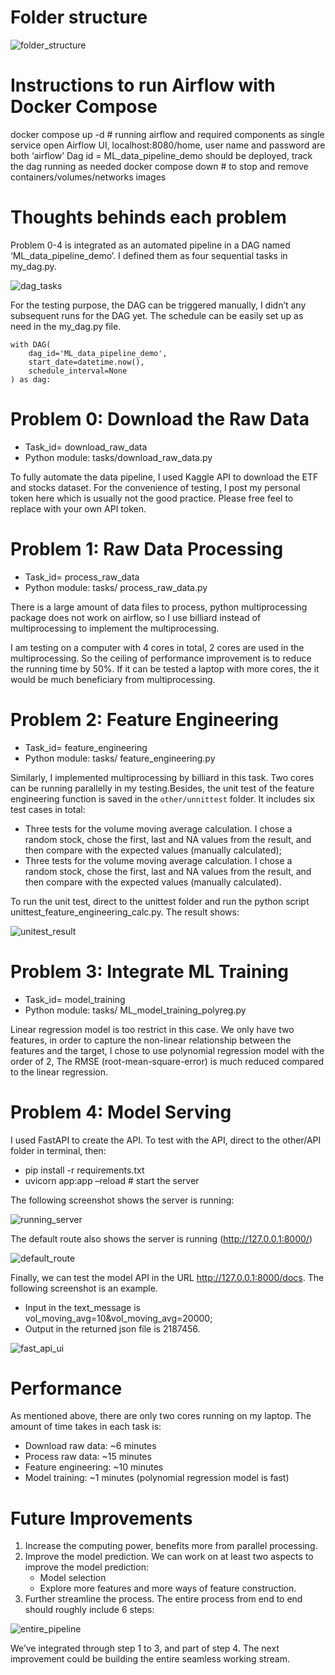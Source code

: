 # Folder structure

![folder_structure](https://github.com/CS-LEE2022/ML_data_pipeline/assets/42905162/d9fc374f-9c70-48f9-8e11-5eac36cf2fee)

# Instructions to run Airflow with Docker Compose

docker compose up -d  # running airflow and required components as single service open Airflow UI, localhost:8080/home, user name and password are both ‘airflow’ Dag id = ML_data_pipeline_demo should be deployed, track the dag running as needed docker compose down # to stop and remove containers/volumes/networks images

# Thoughts behinds each problem

Problem 0-4 is integrated as an automated pipeline in a DAG named ‘ML_data_pipeline_demo’. I defined them as four sequential tasks in my_dag.py.

![dag_tasks](https://github.com/CS-LEE2022/ML_data_pipeline/assets/42905162/7c4ad405-5891-4acf-9a69-460eaa209554)

For the testing purpose, the DAG can be triggered manually, I didn’t any subsequent runs for the DAG yet. The schedule can be easily set up as need in the my_dag.py file.

```
with DAG(
    dag_id='ML_data_pipeline_demo',
    start_date=datetime.now(),
    schedule_interval=None
) as dag:
```

# Problem 0: Download the Raw Data

- Task_id= download_raw_data
- Python module: tasks/download_raw_data.py

To fully automate the data pipeline, I used Kaggle API to download the ETF and stocks dataset.
For the convenience of testing, I post my personal token here which is usually not the good practice. Please free feel to replace with your own 
API token.

# Problem 1: Raw Data Processing

- Task_id= process_raw_data
- Python module: tasks/ process_raw_data.py

There is a large amount of data files to process, python multiprocessing package does not work on airflow, so I use billiard instead of multiprocessing to implement the multiprocessing. 

I am testing on a computer with 4 cores in total, 2 cores are used in the multiprocessing. So the ceiling of performance improvement is to reduce the running time by 50%. If it can be tested a laptop with more cores, the it would be much beneficiary from multiprocessing.

# Problem 2: Feature Engineering

- Task_id= feature_engineering
- Python module: tasks/ feature_engineering.py

Similarly, I implemented multiprocessing by billiard in this task. Two cores can be running parallelly in my testing.Besides, the unit test of the feature engineering function is saved in the `other/unnittest` folder. It includes six test cases in total:

- Three tests for the volume moving average calculation. I chose a random stock, chose the first, last and NA values from the result, and then 
compare with the expected values (manually calculated);
- Three tests for the volume moving average calculation. I chose a random stock, chose the first, last and NA values from the result, and then compare with the expected values (manually calculated).

To run the unit test, direct to the unittest folder and run the python script unittest_feature_engineering_calc.py. The result shows:

![unitest_result](https://github.com/CS-LEE2022/ML_data_pipeline/assets/42905162/5647cdae-f5a2-41ed-b8e2-136d2c3d0f8b)

# Problem 3: Integrate ML Training

- Task_id= model_training
- Python module: tasks/ ML_model_training_polyreg.py

Linear regression model is too restrict in this case. We only have two features, in order to capture the non-linear relationship between the 
features and the target, I chose to use polynomial regression model with the order of 2, The RMSE (root-mean-square-error) is much reduced 
compared to the linear regression.

# Problem 4: Model Serving

I used FastAPI to create the API. To test with the API, direct to the other/API folder in terminal, then:

- pip install -r requirements.txt
- uvicorn app:app –reload    # start the server

The following screenshot shows the server is running:

![running_server](https://github.com/CS-LEE2022/ML_data_pipeline/assets/42905162/ca66b833-5934-4601-aa17-08164ac4ef08)

The default route also shows the server is running (http://127.0.0.1:8000/)

![default_route](https://github.com/CS-LEE2022/ML_data_pipeline/assets/42905162/f33fa155-2ebf-4e68-b46b-d1b7862832b9)

Finally, we can test the model API in the URL http://127.0.0.1:8000/docs. The following screenshot is an example.

- Input in the text_message is vol_moving_avg=10&vol_moving_avg=20000; 
- Output in the returned json file is 2187456.

![fast_api_ui](https://github.com/CS-LEE2022/ML_data_pipeline/assets/42905162/ec33c47f-2de8-4d6d-8aa7-52b19b2ce31b)

# Performance

As mentioned above, there are only two cores running on my laptop. The amount of time takes in each task is:

- Download raw data: ~6 minutes
- Process raw data: ~15 minutes
- Feature engineering: ~10 minutes
- Model training: ~1 minutes (polynomial regression model is fast)

# Future Improvements

1. Increase the computing power, benefits more from parallel processing.
2. Improve the model prediction. We can work on at least two aspects to improve the model prediction: 
   - Model selection
   - Explore more features and more ways of feature construction.
4. Further streamline the process. The entire process from end to end should roughly include 6 steps:

![entire_pipeline](https://github.com/CS-LEE2022/ML_data_pipeline/assets/42905162/523c8fbe-4b66-41d3-b297-4c541c3d76e5)

We’ve integrated through step 1 to 3, and part of step 4. The next improvement could be building the entire seamless working stream.






